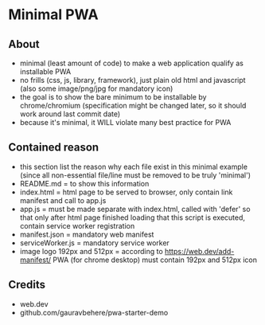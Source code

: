 # Minimal PWA

## About
- minimal (least amount of code) to make a web application qualify as installable PWA
- no frills (css, js, library, framework), just plain old html and javascript (also some image/png/jpg for mandatory icon)
- the goal is to show the bare minimum to be installable by chrome/chromium (specification might be changed later, so it should work around last commit date)
- because it's minimal, it WILL violate many best practice for PWA

## Contained reason
- this section list the reason why each file exist in this minimal example (since all non-essential file/line must be removed to be truly 'minimal')
- README.md = to show this information
- index.html = html page to be served to browser, only contain link manifest and call to app.js
- app.js = must be made separate with index.html, called with 'defer' so that only after html page finished loading that this script is executed, contain service worker registration
- manifest.json = mandatory web manifest
- serviceWorker.js = mandatory service worker
- image logo 192px and 512px = according to https://web.dev/add-manifest/ PWA (for chrome desktop) must contain 192px and 512px icon

## Credits
- web.dev
- github.com/gauravbehere/pwa-starter-demo

